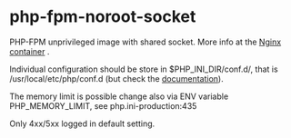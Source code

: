 # php-fpm-noroot-socket
PHP-FPM unprivileged image with shared socket. More info at the [Nginx container](https://github.com/biodiversity-cz/nginx-noroot-fpmSocket) .

Individual configuration should be store in $PHP_INI_DIR/conf.d/, that is /usr/local/etc/php/conf.d (but check the [documentation](https://hub.docker.com/_/php)).

The memory limit is possible change also via ENV variable PHP_MEMORY_LIMIT, see php.ini-production:435

Only 4xx/5xx logged in default setting.